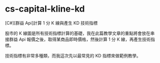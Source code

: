 # cs-capital-kline-kd
[C#][群益 Api]計算 1 分 K 線與產生 KD 技術指標

股市的 K 線圖是所有技術指標計算的基礎，我在此篇教學文章的重點將會放在串接群益 Api 報價之後，取得某商品即時價格，然後計算 1 分 K 線，再產生技術指標。

技術指標有非常多種類，而我這次先以最常見的 KD 指標來做範例教學。

